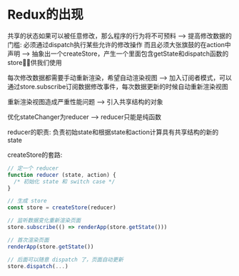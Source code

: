 # Redux的出现
共享的状态如果可以被任意修改，那么程序的行为将不可预料 --> 
提高修改数据的门槛: 必须通过dispatch执行某些允许的修改操作 而且必须大张旗鼓的在action中声明 -->
抽象出一个createStore，产生一个里面包含getState和dispatch函数的store，供我们使用

每次修改数据都需要手动重新渲染，希望自动渲染视图 -->
加入订阅者模式，可以通过store.subscribe订阅数据修改事件，每次数据更新的时候自动重新渲染视图

重新渲染视图造成严重性能问题 --> 引入共享结构的对象

优化stateChanger为reducer --> reducer只能是纯函数

reducer的职责: 负责初始state和根据state和action计算具有共享结构的新的state

createStore的套路:

```javascript
// 定一个 reducer
function reducer (state, action) {
  /* 初始化 state 和 switch case */
}

// 生成 store
const store = createStore(reducer)

// 监听数据变化重新渲染页面
store.subscribe(() => renderApp(store.getState()))

// 首次渲染页面
renderApp(store.getState()) 

// 后面可以随意 dispatch 了，页面自动更新
store.dispatch(...)
```

